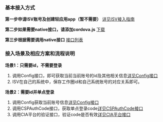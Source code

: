 ### 基本接入方式
**第一步申请ISV账号及创建轻应用app（暂不需要）**
[详见ISV接入指南](./native/ISVGuide.md)

**第二步如果需要native接口，请添加cordova.js**
[下载](./native/downloadCordova.md)

**第三步根据需要调用native接口**
[接口列表](./native/nativeInterfaceList.md)

### 接入场景及相应方案和流程说明
**场景1：只需要id，不需要登录**

1. 调用Config接口，即可获取当前当前账号的id及其他相关信息[详见Config接口](./native/interfaces/Config.md)
2. ISV在自己的系统中，保存工作圈id和自己系统账号的对应关系即可。



**场景2：需要id并单点登录**

1. 调用Config获取当前账号信息[详见Config接口](./native/interfaces/Config.md)
2. 调用CSPAuthCode接口，获取单点登录code[详见CSPAuthCode接口](./native/interfaces/CSPAuthCode.md)
3. 调用CIA平台的验证接口，验证code是否有效[详见CIA平台接口](http://dev.chanjet.com/page/apiHtml?detail=1-1704406315/1-1959429278.html)
